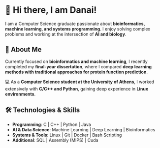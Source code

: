 # 👋 Hi there, I am Danai!

I am a Computer Science graduate passionate about **bioinformatics, machine learning, and systems programming**. I enjoy solving complex problems and working at the intersection of **AI and biology**.

## 🔬 About Me
Currently focused on **bioinformatics and machine learning**, I recently completed my **final-year dissertation**, where I compared **deep learning methods with traditional approaches for protein function prediction**.

💻 As a **Computer Science student at the University of Athens**, I worked extensively with **C/C++ and Python**, gaining deep experience in **Linux environments**.

## 🛠️ Technologies & Skills
- **Programming**: C | C++ | Python | Java
- **AI & Data Science**: Machine Learning | Deep Learning | Bioinformatics  
- **Systems & Tools**: Linux | Git | Docker | Bash Scripting  
- **Additional**: SQL | Assembly (MIPS) | Cuda  
